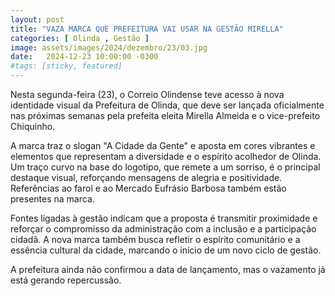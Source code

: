 ```yaml
---
layout: post
title: "VAZA MARCA QUE PREFEITURA VAI USAR NA GESTÃO MIRELLA"
categories: [ Olinda , Gestão ]
image: assets/images/2024/dezembro/23/03.jpg
date:   2024-12-23 10:00:00 -0300
#tags: [sticky, featured]
---
```

Nesta segunda-feira (23), o Correio Olindense teve acesso à nova identidade visual da Prefeitura de Olinda, que deve ser lançada oficialmente nas próximas semanas pela prefeita eleita Mirella Almeida e o vice-prefeito Chiquinho.

A marca traz o slogan "A Cidade da Gente" e aposta em cores vibrantes e elementos que representam a diversidade e o espírito acolhedor de Olinda. Um traço curvo na base do logotipo, que remete a um sorriso, é o principal destaque visual, reforçando mensagens de alegria e positividade. Referências ao farol e ao Mercado Eufrásio Barbosa também estão presentes na marca.

Fontes ligadas à gestão indicam que a proposta é transmitir proximidade e reforçar o compromisso da administração com a inclusão e a participação cidadã. A nova marca também busca refletir o espírito comunitário e a essência cultural da cidade, marcando o início de um novo ciclo de gestão.

A prefeitura ainda não confirmou a data de lançamento, mas o vazamento já está gerando repercussão.
